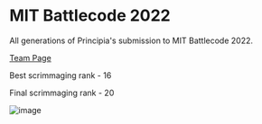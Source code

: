 # MIT Battlecode 2022
All generations of Principia's submission to MIT Battlecode 2022.

<a href="https://play.battlecode.org/rankings/2759"> Team Page </a> 

Best scrimmaging rank - 16

Final scrimmaging rank - 20

![image](https://user-images.githubusercontent.com/24735099/187437020-bf3e3f46-5e3e-4d36-bf7d-6a5bea317f7c.png)
